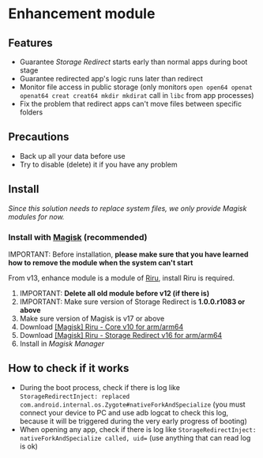 # Enhancement module

## Features

* Guarantee _Storage Redirect_ starts early than normal apps during boot stage
* Guarantee redirected app's logic runs later than redirect
* Monitor file access in public storage (only monitors `open open64 openat openat64 creat creat64 mkdir mkdirat` call in `libc` from app processes)
* Fix the problem that redirect apps can't move files between specific folders

## Precautions

* Back up all your data before use
* Try to disable (delete) it if you have any problem

## Install

_Since this solution needs to replace system files, we only provide Magisk modules for now._

### Install with [Magisk](https://forum.xda-developers.com/apps/magisk/official-magisk-v7-universal-systemless-t3473445) (recommended)

IMPORTANT: Before installation, **please make sure that you have learned how to remove the module when the system can't start**

From v13, enhance module is a module of [Riru](https://github.com/RikkaApps/Riru), install Riru is required.

1. IMPORTANT: **Delete all old module before v12 (if there is)**
2. IMPORTANT: Make sure version of Storage Redirect is **1.0.0.r1083 or above**
3. Make sure version of Magisk is v17 or above
4. Download [[Magisk] Riru - Core v10 for arm/arm64](https://github.com/RikkaApps/Riru/releases/download/v10/magisk-riru-core-arm-arm64-v10.zip)
5. Download [[Magisk] Riru - Storage Redirect v16 for arm/arm64](https://github.com/RikkaApps/StorageRedirect-assets/releases/download/assets/magisk-riru-storage-redirect-arm-arm64-v16.zip)
6. Install in _Magisk Manager_

## How to check if it works

* During the boot process, check if there is log like `StorageRedirectInject: replaced com.android.internal.os.Zygote#nativeForkAndSpecialize` (you must connect your device to PC and use adb logcat to check this log, because it will be triggered during the very early progress of booting)
* When opening any app, check if there is log like  `StorageRedirectInject: nativeForkAndSpecialize called, uid=` (use anything that can read log is ok)